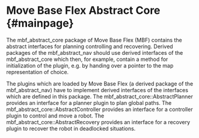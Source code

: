 # Move Base Flex Abstract Core  {#mainpage}

The mbf_abstract_core package of Move Base Flex (MBF) contains the abstract interfaces for planning controlling and recovering. Derived packages of the mbf_abstract_nav should use derived interfaces of the mbf_abstract_core which then, for example, contain a method for initialization of the plugin, e.g. by handing over a pointer to the map representation of choice.

The plugins which are loaded by Move Base Flex (a derived package of the mbf_abstract_nav) have to implement derived interfaces of the interfaces which are defined in this package. The mbf_abstract_core::AbstractPlanner provides an interface for a planner plugin to plan global paths. The mbf_abstract_core::AbstractController provides an interface for a controller plugin to control and move a robot. The mbf_abstract_core::AbstractRecovery provides an interface for a recovery plugin to recover the robot in deadlocked situations.
